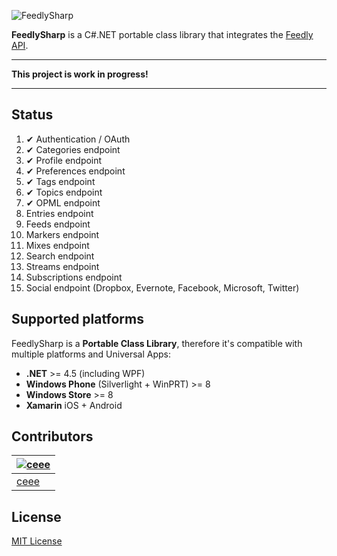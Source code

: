 ![FeedlySharp](https://raw.github.com/ceee/FeedlySharp/master/feedlysharp.png)

**FeedlySharp** is a C#.NET portable class library that integrates the [Feedly API](https://developer.feedly.com/).

---

**This project is work in progress!**

---

## Status

1. ✔ Authentication / OAuth
2. ✔ Categories endpoint
3. ✔ Profile endpoint
4. ✔ Preferences endpoint
5. ✔ Tags endpoint
6. ✔ Topics endpoint
7. ✔ OPML endpoint
8. Entries endpoint
9. Feeds endpoint
10. Markers endpoint
11. Mixes endpoint
12. Search endpoint
13. Streams endpoint
14. Subscriptions endpoint
15. Social endpoint (Dropbox, Evernote, Facebook, Microsoft, Twitter)

## Supported platforms

FeedlySharp is a **Portable Class Library**, therefore it's compatible with multiple platforms and Universal Apps:

- **.NET** >= 4.5 (including WPF)
- **Windows Phone** (Silverlight + WinPRT) >= 8
- **Windows Store** >= 8
- **Xamarin** iOS + Android

## Contributors

| [![ceee](http://gravatar.com/avatar/9c61b1f4307425f12f05d3adb930ba66?s=70)](https://github.com/ceee "Tobias Klika") |
|---|
| [ceee](https://github.com/ceee) |

## License

[MIT License](https://github.com/ceee/FeedlySharp/blob/master/LICENSE-MIT)
